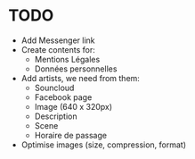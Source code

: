 # TODO

* Add Messenger link
* Create contents for:
  * Mentions Légales
  * Données personnelles
* Add artists, we need from them:
  * Souncloud
  * Facebook page
  * Image (640 x 320px)
  * Description
  * Scene
  * Horaire de passage
* Optimise images (size, compression, format)
